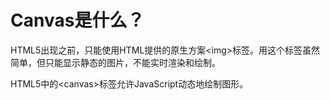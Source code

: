 # Canvas是什么？
HTML5出现之前，只能使用HTML提供的原生方案&lt;img&gt;标签。用这个标签虽然简单，但只能显示静态的图片，不能实时渲染和绘制。

HTML5中的&lt;canvas&gt;标签允许JavaScript动态地绘制图形。
